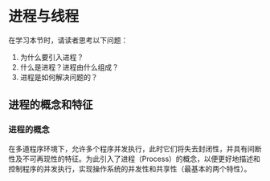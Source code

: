 # 进程与线程

在学习本节时，请读者思考以下问题：

1. 为什么要引入进程？
2. 什么是进程？进程由什么组成？
3. 进程是如何解决问题的？

## 进程的概念和特征

### 进程的概念

在多道程序环境下，允许多个程序并发执行，此时它们将失去封闭性，并具有间断性及不可再现性的特征。为此引入了进程（Process）的概念，以便更好地描述和控制程序的并发执行，实现操作系统的并发性和共享性（最基本的两个特性）。

